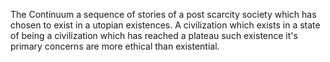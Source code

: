 The Continuum a sequence of stories of a post scarcity society which has chosen to exist in a utopian existences. A civilization which exists in a state of being a civilization which has reached a plateau such existence it's primary concerns are more ethical than existential.